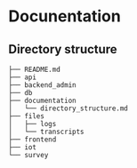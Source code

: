 # Docunentation


## Directory structure

```
├── README.md
├── api
├── backend_admin
├── db
├── documentation
│   └── directory_structure.md
├── files
│   ├── logs
│   └── transcripts
├── frontend
├── iot
└── survey
```
